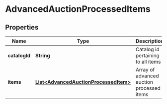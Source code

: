 

# AdvancedAuctionProcessedItems

## Properties

Name | Type | Description | Notes
------------ | ------------- | ------------- | -------------
**catalogId** | **String** | Catalog id pertaining to all items |  [optional]
**items** | [**List&lt;AdvancedAuctionProcessedItem&gt;**](AdvancedAuctionProcessedItem.md) | Array of advanced auction processed items |  [optional]




